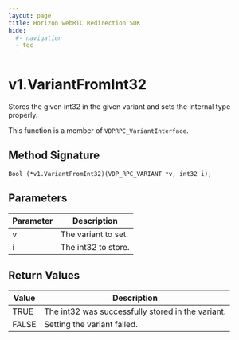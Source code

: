 ```yaml
---
layout: page
title: Horizon webRTC Redirection SDK
hide:
  #- navigation
  - toc
---
```

# v1.VariantFromInt32

Stores the given int32 in the given variant and sets the internal type properly.

This function is a member of `VDPRPC_VariantInterface`.

## Method Signature
```
Bool (*v1.VariantFromInt32)(VDP_RPC_VARIANT *v, int32 i); 
```

## Parameters

| Parameter | Description |
| --------- | ----------- |
| v | The variant to set. |
| i | The int32 to store. |

## Return Values

| Value | Description |
| ----- | ----------- |
| TRUE | The int32 was successfully stored in the variant.|
| FALSE | Setting the variant failed. |


